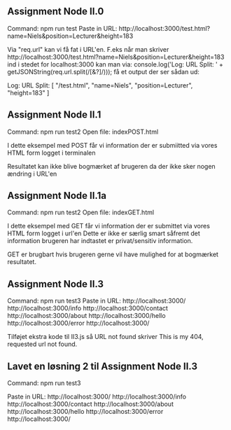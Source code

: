 ## Assignment Node II.0

Command: npm run test
Paste in URL: http://localhost:3000/test.html?name=Niels&position=Lecturer&height=183

Via "req.url" kan vi få fat i URL'en.
F.eks når man skriver http://localhost:3000/test.html?name=Niels&position=Lecturer&height=183 ind i stedet for localhost:3000
kan man via: console.log('Log: URL Split: ' + getJSONString(req.url.split(/[&?]/))); få et output der ser sådan ud:

Log: URL Split: [
"/test.html",
"name=Niels",
"position=Lecturer",
"height=183"
]

## Assignment Node II.1

Command: npm run test2
Open file: indexPOST.html

I dette eksempel med POST får vi information der er submiitted via vores HTML form logget i terminalen

Resultatet kan ikke blive bogmærket af brugeren da der ikke sker nogen ændring i URL'en

## Assignment Node II.1a

Command: npm run test2
Open file: indexGET.html

I dette eksempel med GET får vi information der er submittet via vores HTML form logget i url'en
Dette er ikke er særlig smart såfremt det information brugeren har indtastet er privat/sensitiv information.

GET er brugbart hvis brugeren gerne vil have mulighed for at bogmærket resultatet.

## Assignment Node II.3

Command: npm run test3
Paste in URL: http://localhost:3000/
http://localhost:3000/info
http://localhost:3000/contact
http://localhost:3000/about
http://localhost:3000/hello
http://localhost:3000/error
http://localhost:3000/<eget valg>

Tilføjet ekstra kode til II3.js så URL not found skriver This is my 404, requested url not found.

## Lavet en løsning 2 til Assignment Node II.3

Command: npm run test3

Paste in URL: http://localhost:3000/
http://localhost:3000/info
http://localhost:3000/contact
http://localhost:3000/about
http://localhost:3000/hello
http://localhost:3000/error
http://localhost:3000/<eget valg>
